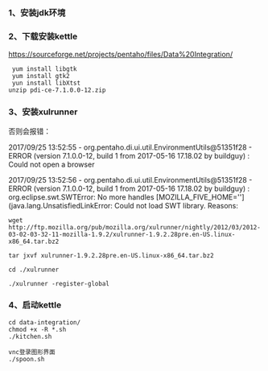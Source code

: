 ### 1、安装jdk环境

### 2、下载安装kettle

https://sourceforge.net/projects/pentaho/files/Data%20Integration/

```
 yum install libgtk
 yum install gtk2
 yun install libXtst
unzip pdi-ce-7.1.0.0-12.zip
```

### 3、安装xulrunner

否则会报错：

2017/09/25 13:52:55 - org.pentaho.di.ui.util.EnvironmentUtils@51351f28 - ERROR \(version 7.1.0.0-12, build 1 from 2017-05-16 17.18.02 by buildguy\) : Could not open a browser

2017/09/25 13:52:56 - org.pentaho.di.ui.util.EnvironmentUtils@51351f28 - ERROR \(version 7.1.0.0-12, build 1 from 2017-05-16 17.18.02 by buildguy\) : org.eclipse.swt.SWTError: No more handles \[MOZILLA\_FIVE\_HOME=''\] \(java.lang.UnsatisfiedLinkError: Could not load SWT library. Reasons:

```
wget http://ftp.mozilla.org/pub/mozilla.org/xulrunner/nightly/2012/03/2012-03-02-03-32-11-mozilla-1.9.2/xulrunner-1.9.2.28pre.en-US.linux-x86_64.tar.bz2

tar jxvf xulrunner-1.9.2.28pre.en-US.linux-x86_64.tar.bz2

cd ./xulrunner

./xulrunner -register-global
```

### 4、启动kettle

```
cd data-integration/
chmod +x -R *.sh
./kitchen.sh 
```

```
vnc登录图形界面
./spoon.sh
```



